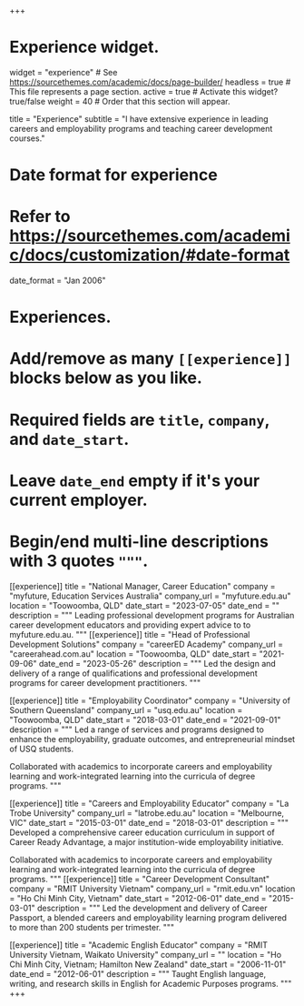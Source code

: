+++
# Experience widget.
widget = "experience"  # See https://sourcethemes.com/academic/docs/page-builder/
headless = true  # This file represents a page section.
active = true  # Activate this widget? true/false
weight = 40  # Order that this section will appear.

title = "Experience"
subtitle = "I have extensive experience in leading careers and employability programs and teaching career development courses."

# Date format for experience
#   Refer to https://sourcethemes.com/academic/docs/customization/#date-format
date_format = "Jan 2006"

# Experiences.
#   Add/remove as many `[[experience]]` blocks below as you like.
#   Required fields are `title`, `company`, and `date_start`.
#   Leave `date_end` empty if it's your current employer.
#   Begin/end multi-line descriptions with 3 quotes `"""`.
[[experience]]
  title = "National Manager, Career Education"
  company = "myfuture, Education Services Australia"
  company_url = "myfuture.edu.au"
  location = "Toowoomba, QLD"
  date_start = "2023-07-05"
  date_end = ""
  description = """
Leading professional development programs for Australian career development educators and providing expert advice to to myfuture.edu.au.
   """
[[experience]]
  title = "Head of Professional Development Solutions"
  company = "careerED Academy"
  company_url = "careerahead.com.au"
  location = "Toowoomba, QLD"
  date_start = "2021-09-06"
  date_end = "2023-05-26"
  description = """
Led the design and delivery of a range of qualifications and professional development programs for career development practitioners.
   """
   
   [[experience]]
  title = "Employability Coordinator"
  company = "University of Southern Queensland"
  company_url = "usq.edu.au"
  location = "Toowoomba, QLD"
  date_start = "2018-03-01"
  date_end = "2021-09-01"
  description = """
  Led a range of  services and programs designed to enhance the employability, graduate outcomes, and entrepreneurial mindset of USQ students.
  
  Collaborated with academics to incorporate careers and employability learning and work-integrated learning into the curricula of degree programs.
   """

[[experience]]
  title = "Careers and Employability Educator"
  company = "La Trobe University"
  company_url = "latrobe.edu.au"
  location = "Melbourne, VIC"
  date_start = "2015-03-01"
  date_end = "2018-03-01"
  description = """
  Developed a comprehensive career education curriculum in support of Career Ready Advantage, a major institution-wide employability initiative.
  
  Collaborated with academics to incorporate careers and employability learning and work-integrated learning into the curricula of degree programs.
  """
[[experience]]
  title = "Career Development Consultant"
  company = "RMIT University Vietnam"
  company_url = "rmit.edu.vn"
  location = "Ho Chi Minh City, Vietnam"
  date_start = "2012-06-01"
  date_end = "2015-03-01"
  description = """
Led the development and delivery of Career Passport, a blended careers and employability learning program delivered to more than 200 students per trimester.
  """
  
  [[experience]]
  title = "Academic English Educator"
  company = "RMIT University Vietnam, Waikato University"
  company_url = ""
  location = "Ho Chi Minh City, Vietnam; Hamilton New Zealand"
  date_start = "2006-11-01"
  date_end = "2012-06-01"
  description = """
Taught English language, writing, and research skills in English for Academic Purposes programs. 
  """
+++


